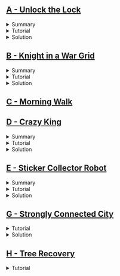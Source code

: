 ## [A - Unlock the Lock](https://onlinejudge.org/index.php?option=com_onlinejudge&Itemid=8&page=show_problem&problem=3312)
<details>
  <summary>Summary</summary>

  You are given 3 integers $L$, $U$, $R$, and an array $RV$ of $R$ intergers. You can do the following operation in one step-  
  - At each step, choose any interger $x$ from the given array $RV$ and replace $L$ with $(x+L)\mod 10000$.  

  Let us define $distance$ from $i$ to $j$ as the number of operations needed to make $i=j$. Find the minimum distance from $L$ to $U$ 
  or state that it is impossible to make $U$ from $L$ using the above operation.
</details>
<details>
  <summary>Tutorial</summary>

  Let us say, we get $R$ different integers ${L_1}',{L_2}',{L_3}',...,{L_R}'$ by applying the operation to $L$ once. So we can 
  say that minimum $distance$ from $L$ to all of ${L_i}'$ is $1$. Because from $L$ there is no other minimal way to visit all ${L_i}'$. 
  Similarly, from each of the ${L_i}'$ we will get $x_i$ integers after applying the operation for the second time to all 
  of the ${L_i}'$. Here $x_i\leq R$, because after applying operation second time, we may get some integers which are the repeatation 
  of ${L_i}'$.  
  We repeat the steps and at each step, we record the distance of the integers.  

  This above can be implemented using BFS. While iterating a number $x$, we will apply the operation i.even. we will add the $RV_i$ 
  with $x$ and if the number is not visited before, then we will store the number in the queue, and we will update it's distance 
  by $distance[x + RV_i] = distance[x] + 1;$.  
  If it is possible to get $U$ from $L$, then $U$ will be visited once. Otherwise, $U$ will never be visited. (And obviously the 
  queue will not run into $\infty$. Because, we can visit at most 10000 numbers, and after visiting all of these numbers, the new 
  numbers will be already visited.) At the end, if $U$ was visited then the answer is $distance[U]$. And if not, then the answer 
  is $-1$.
</details>
<details>
  <summary>Solution</summary>

  ```cpp
  #include "bits/stdc++.h"

  #define fast ios::sync_with_stdio(0);cin.tie(0)
  #define tests int t=1;if(multi_test)cin>>t;for(int kase=1;kase<=t;kase++)
  #define range(v, n) v, v + n
  #define all(v) v.begin(), v.end()
  #define toN(v, n) v.begin(), v.begin() + n
  #define ulta(v) v.rbegin(), v.rend()

  using namespace std;

  typedef long long ll;
  typedef pair<int, int> PII;

  const bool multi_test = false;
  int l, u, r;
  vector<int> v;

  void solve(int kase) {
    cout << "Case " << kase << ": ";
    vector<int> d(10000, -1);
    d[l] = 0;
    queue<int> q;
    q.push(l);
    while(!q.empty()) {
      int node = q.front();
      q.pop();
      for(auto i: v) {
        int n = (node + i) % 10000;
        if(d[n] == -1) {
          q.push(n);
          d[n] = d[node] + 1;
        }
      }
    }

    cout << (d[u] == -1 ? "Permanently Locked" : to_string(d[u]));
    cout << '\n';
  }

  int main() {
    fast;

    int kase = 1;
    while(cin >> l >> u >> r && r) {
      v.resize(r);
      for(auto &i: v)
        cin >> i;
      solve(kase++);
    }

    return 0;
  }
  ```
</details>

## [B - Knight in a War Grid](https://onlinejudge.org/index.php?option=com_onlinejudge&Itemid=8&page=show_problem&problem=3057)
<details>
  <summary>Summary</summary>

  You are given $R$, $C$ denoting number of rows and columns of an $R\times C$ grid. You are also given $M$, $N$ which denotes that we 
  can move from $(a, b)$ to $(c, d)$ iff any of this two conditions satisfies:
  $$|a-c|=M\textit{ and }|b-d|=N$$
  $$or$$
  $$|a-c|=N\textit{ and }|b-d|=M$$
  And then you are given $W$, denoting there are $W$ blocked cells which you cannot visit, and the blocked cells 
  $x_i, y_i$ are given.  

  Let us define a cell $even$, if the count of accessible cells from that cell in one move is even. And we define $odd$ 
  cell, if the number of accessible cells from that cell in one move is odd numbered. **Note:** All the blocked cells are 
  inaccessible.  
  You will start from cell $(0, 0)$ (Note: The grid is indexed in 0-base). You will visit all possible cells you can visit on your path and return to $(0, 0)$. After the visit output the number of even cells and odd cells.
</details>
<details>
  <summary>Tutorial</summary>

  We can use BFS to solve this problem. At the outset, let's find out the cells we can visit if we are presently in 
  cell $(a, b)$. Let's say we can go to $(c, d)$ in one move. So,   
  ***Case 1:*** $(|a-c|=M)\Rightarrow (a-c=M\textit{ or }-(a-c)=M)\Rightarrow (c=a-M\textit{ or }c=a+M)$ and 
  $(|b-d|=N)\Rightarrow (b-d=N\textit{ or }-(b-d)=N)\Rightarrow (d=b-N\textit{ or }d=b+N)$. So we get $2\times 2=4$ 
  transitions $\\{(M, N), (M, -N), (-M, N), (-M, -N)\\}$.  
  ***Case 2:*** Applying the above procedure, similarly we get another 4 transitions $\\{(N, M), (N, -M), (-N, M), (-N, -M)\\}$.  
  These transitions indicates that $c=a+transition_i.first$ and $d=b+transition_i.second$.  

  There are two corner cases regarding the transitions. These are when $M=N$ and when $M=0\textit{ or } N=0$.

  Now using these transitions, we can iterate through all the possible visitable cells, and in each cell we will 
  count the number of accessible cells from that cell. If the count is odd, we will increase the even counter by 
  else we will increase the odd counter by one.
</details>
<details>
  <summary>Solution</summary>

  ```cpp
  #include "bits/stdc++.h"

  #define fast ios::sync_with_stdio(0);cin.tie(0)
  #define tests int t=1;if(multi_test)cin>>t;for(int kase=1;kase<=t;kase++)
  #define caseout cout << "Case " << kase << ": "
  #define range(v, n) v, v + n
  #define all(v) v.begin(), v.end()
  #define toN(v, n) v.begin(), v.begin() + n
  #define ulta(v) v.rbegin(), v.rend()

  using namespace std;

  typedef long long ll;
  typedef pair<int, int> PII;

  const bool multi_test = true;
  int r, c, m, n, w, odd, even;
  set<PII> water, vis;
  queue<PII> q;

  bool is_valid(int x, int y) {
    return x >= 0 && y >= 0 && x < r && y < c && !water.count({x, y});
  }

  void solve(int kase) {
    cin >> r >> c >> m >> n >> w;
    while(w--) {
      int x, y;
      cin >> x >> y;
      water.emplace(PII{x, y});
    }

    vector<PII> dir {{m, n}, {-m, n}, {m, -n}, {-m, -n},
                     {n, m}, {-n, m}, {n, -m}, {-n, -m}};
    sort(all(dir));
    dir.erase(unique(all(dir)), dir.end());
    
    even = odd = 0;
    q.push({0, 0});
    vis.emplace(PII{0, 0});
    while(!q.empty()) {
      int x, y, X, Y, cnt = 0;
      x = q.front().first, y = q.front().second;
      q.pop();
      for(auto [a, b]: dir) {
        X = x + a, Y = y + b;
        if(is_valid(X, Y)) {
          cnt++;
          if(!vis.count({X, Y})) {
            vis.emplace(PII{X, Y});
            q.push({X, Y});
          }
        }
      }
      cnt & 1 ? odd++ : even++;
    }

    caseout << even << ' ' << odd << '\n';
    water.clear();
    vis.clear();
  }

  int main() {
    fast;

    tests
      solve(kase);

    return 0;
  }
  ```
</details>

## [C - Morning Walk](https://onlinejudge.org/index.php?option=com_onlinejudge&Itemid=8&page=show_problem&problem=1537)

## [D - Crazy King](https://onlinejudge.org/index.php?option=com_onlinejudge&Itemid=8&page=show_problem&problem=2327)
<details>
  <summary>Summary</summary>

  You are given a $N\times M$ chessboard which contains any of these symbols $\\{'.','Z','A','B'\\}$. Cells containing $'Z'$ are the cells occupied by knights. $'.'$ means unoccupied cells.  

  You have to go to $'B'$ from $'A'$ satisfying the conditions below:  
  - You can move forward or backward by one step at a time diagonally, horizontally or 
  vertically i.e. like a king in a chessboard. (Because you are the king!)
  - You cannot move to a cell which is occupied by a knight.
  - If any of the knights can move to a cell in one move, then you cannot move to that 
  cell i.e. all accessible cells from the knights are blocked for you.  

  Find minimum distance from $B$ to $A$, or if it is not possible then, print as requested in the statement.
</details>
<details>
  <summary>Tutorial</summary>

  We can traverse through all possible accessible cells using BFS. While we are on a cell, 
  if the child cells (the cells to which we can go in one move) are not blocked by the above conditions, then we can visit the child cells and update its distance by 
  $distance[child]=distance[parent]+1$.  

  *How can we check if a cell is blocked?*  
  If we are on a cell and in one knight move from that cell we can go to a cell which is occupied by a knight then obviously our present cell is blocked. Another way to do this 
  is, before applying bfs, we can visit all the cells which are occupied by knights and 
  from each cell we can make one knight move and mark the new cells as blocked.  

  After completing this journey print the $distance[B]$ or print as requested in the statement if $B$ was never visited.
</details>
<details>
  <summary>Solution</summary>

  ```cpp
  #include "bits/stdc++.h"

  #define fast ios::sync_with_stdio(0);cin.tie(0)
  #define tests int t=1;if(multi_test)cin>>t;for(int kase=1;kase<=t;kase++)
  #define caseout cout << "Case " << kase << ": "
  #define range(v, n) v, v + n
  #define all(v) v.begin(), v.end()
  #define toN(v, n) v.begin(), v.begin() + n
  #define ulta(v) v.rbegin(), v.rend()

  using namespace std;

  typedef long long ll;
  typedef pair<int, int> PII;

  const bool multi_test = true;
  int m, n;
  PII a, b;
  int d[101][101];
  vector<string> grid;
  vector<PII> horse_dir{{2, 1}, {-2, 1}, {2, -1}, {-2, -1},
                  {1, 2}, {-1, 2}, {1, -2}, {-1, -2}};
  vector<PII> king_dir{{1, 1}, {-1, 1}, {1, -1}, {-1, -1},
                      {1, 0}, {-1, 0}, {0,  1}, { 0, -1}};

  void findab() {
    for(int i = 0; i < m; i++) {
      for(int j = 0; j < n; j++) {
        if(grid[i][j] == 'A')
          a = {i, j};
        if(grid[i][j] == 'B')
          b = {i, j};
      }
    }
  }

  bool is_valid(int x, int y) {
    if(x < 0 || y < 0 || x >= m || y >= n || grid[x][y] == 'Z')
      return false;
    if(grid[x][y] == 'B')
      return true;
    for(auto [s, t]: horse_dir) {
      int X = x + s, Y = y + t;
      if(X >= 0 && Y >= 0 && X < m && Y < n && grid[X][Y] == 'Z')
        return false;
    }
    return true;
  }

  void solve() {
    cin >> m >> n;
    grid.resize(m);
    for(auto &i: grid)
      cin >> i;

    findab();
    memset(d, -1, sizeof d);
    queue<PII> q;
    q.push(a);
    d[a.first][a.second] = 0;
    while(!q.empty()) {
      int x = q.front().first, y = q.front().second;
      q.pop();
      for(auto [s, t]: king_dir) {
        int X = x + s, Y = y + t;
        if(is_valid(X, Y) && d[X][Y] == -1) {
          q.push({X, Y});
          d[X][Y] = d[x][y] + 1;
        }
      }
    }

    if(d[b.first][b.second] == -1)
      cout << "King Peter, you can't go now!";
    else
      cout << "Minimal possible length of a trip is " << d[b.first][b.second];
    cout << '\n';
  }

  int main() {
    fast;

    tests
      solve();

    return 0;
  }
  ```
</details>

## [E - Sticker Collector Robot](https://onlinejudge.org/index.php?option=com_onlinejudge&Itemid=8&page=show_problem&problem=2931)
<details>
  <summary>Summary</summary>

  You are given a $N\times M$ grid which contains four characters-
  - '.' $\rightarrow$ Normal cell
  - '*' $\rightarrow$ Cell with sticker
  - '#' $\rightarrow$ Blocked cell
  - 'N' or 'S' or 'L' or 'O' denoting North, South, East and West respectively.  
  
  You will start at the cell with the alphabetic character facing the direction as stated above. And you are given a set of 
  instructions as a string $S$, which contains-
  - $D$ $\rightarrow$ Rotate 90 degree right from present facing direction
  - $E$ $\rightarrow$ Rotate 90 degree left from present facing direction
  - $F$ $\rightarrow$ Move one step forward  

  If you are on a cell containing sticker then you collect the sticker. 
  You cannot move forward to such cells which are blocked or which does not exist. If such command appears, then the command 
  is not executed i.e. you remain at your current cell. Show how many stickers can you collect.
</details>
<details>
  <summary>Tutorial</summary>

  The solution approach is simple. Let's say we are on cell $(a, b)$. The directions of this cell are-
  - $(a-1,b) \rightarrow$ North of $(a, b)$
  - $(a,b+1) \rightarrow$ East of $(a,b)$
  - $(a+1,b) \rightarrow$ South of $(a,b)$
  - $(a,b-1) \rightarrow$ West of $(a,b)$  
  
  Now, we have to store all of these transitions in such a way that we can easily convert the facing direction according to the 
  instruction. We can do that by storing the directions in an array in a *clockwise* or *anti-clockwise* direction. An example 
  is: $direction\in \\{(-1,0),(0,1),(1,0),(0,-1)\\}$(Clockwise).  
  Let's define the present facing direction as $direction_i$. So, if we have to execute $D$, we can apply the transition 
  $direction_{i+1}$ and if we have to execute $E$, we can apply the transition $direction_{i-1}$. Similarly, we can do 
  vice-versa in case of $anti-clockwise$ direction. **Note:** The value of $i$ changes in a cyclic manner between $[0, 3]$.  
  Then in each cell we visit, if we get a sticker, then we increase the sticker counter by $1$, and remove the sticker from that 
  that cell. Finally, we print out the value of the sticker counter.
</details>
<details>
  <summary>Solution</summary>

  ```cpp
  #include "bits/stdc++.h"

  #define fast ios::sync_with_stdio(0);cin.tie(0)
  #define tests int t=1;if(multi_test)cin>>t;for(int kase=1;kase<=t;kase++)
  #define caseout cout << "Case " << kase << ": "
  #define range(v, n) v, v + n
  #define all(v) v.begin(), v.end()
  #define toN(v, n) v.begin(), v.begin() + n
  #define ulta(v) v.rbegin(), v.rend()

  using namespace std;

  typedef long long ll;
  typedef pair<int, int> PII;

  const bool multi_test = false;
  int n, m, s, direction;
  string t;
  vector<string> g;
  vector<PII> dir{{-1, 0}, {0, 1}, {1, 0}, {0, -1}};

  PII initialize() {
    for(int i = 0; i < n; i++) {
      for(int j = 0; j < m; j++) {
        if(isalpha(g[i][j])) {
          switch(g[i][j]) {
            case 'N': direction = 0;
              break;
            case 'S': direction = 2;
              break;
            case 'L': direction = 1;
              break;
            default: direction = 3;
          }
          return {i, j};
        }
      }
    }
    return {-1, -1};
  }

  bool is_valid(int x, int y) {
    return x >= 0 && y >= 0 && x < n && y < m && g[x][y] != '#';
  }

  void solve() {
    PII pos = initialize();
    int cnt = 0;
    for(auto c: t) {
      switch(c) {
        case 'D': direction = (direction + 1) % 4;
          break;
        case 'E': direction = (direction + 3) % 4;
          break;
        case 'F': {
          int x = pos.first + dir[direction].first,
              y = pos.second + dir[direction].second;
          if(is_valid(x, y)) {
            if(g[x][y] == '*') {
              cnt++;
              g[x][y] = '.';
            }
            pos = {x, y};
          }
        }
      }
    }

    cout << cnt << '\n';
  }

  int main() {
    fast;

    while(cin >> n >> m >> s && n) {
      g.resize(n);
      for(auto &i: g)
        cin >> i;
      cin >> t;
      solve();
    }

    return 0;
  }
  ```
</details>

## [G - Strongly Connected City](https://codeforces.com/problemset/problem/475/B)
<details>
  <summary>Tutorial</summary>

  We can approach in a brute force way since the constraints allow us to do so. At first, we define the direction of row $i$ as $row_i$, and direction of column $j$ as $col_j$. And also lets define our directions-

  - `>`$\rightarrow $ Right: $(0,1)$
  - `<`$\rightarrow $ Left: $(0,-1)$
  - `v`$\rightarrow $ Down: $(1,0)$
  - `^`$\rightarrow $ Up: $(-1,0)$  

  So, we can say, if we are on a cell $(i,j)$, then we can go right if $row_i=$`>`, and left if $row_i=$`<`. Again, we can go up if $col_i=$`^` and down if $col_i=$`v`.  
  So we start from all of the cells and from each cell, traverse the whole grid using BFS. After traversing the whole grid, we check if all cells are visited then continue starting from next cell, if any of the cell is unvisited, then print $NO$. After applying BFS from all of the cells, if all of the cells are visited in each traversal, then print $YES$.
</details>
<details>
  <summary>Solution</summary>

  ```cpp
  #include "bits/stdc++.h"

  #define fast ios::sync_with_stdio(0);cin.tie(0)
  #define tests int t=1;if(multi_test)cin>>t;for(int kase=1;kase<=t;kase++)
  #define caseout cout << "Case " << kase << ": "
  #define range(v, n) v, v + n
  #define all(v) v.begin(), v.end()
  #define toN(v, n) v.begin(), v.begin() + n
  #define ulta(v) v.rbegin(), v.rend()

  using namespace std;

  typedef long long ll;
  typedef pair<int, int> PII;

  const bool multi_test = false;
  int n, m;
  vector<PII> h, v;

  bool is_valid(int x, int y) {
    return x >= 0 && y >= 0 && x < n && y < m;
  }

  bool bfs(int x, int y) {
    queue<PII> q;
    vector<vector<bool>> vis(n, vector<bool>(m));
    q.push({x, y});
    vis[x][y] = true;
    while(!q.empty()) {
      x = q.front().first, y = q.front().second;
      q.pop();
      int X = x + h[x].first, Y = y + h[x].second;
      if(is_valid(X, Y) && !vis[X][Y]) {
        vis[X][Y] = true;
        q.push({X, Y});
      }
      X = x + v[y].first, Y = y + v[y].second;
      if(is_valid(X, Y) && !vis[X][Y]) {
        vis[X][Y] = true;
        q.push({X, Y});
      }
    }

    return all_of(all(vis), [](vector<bool> &v) {
      for(auto i: v)
        if(!i)
          return false;
      return true;
    });
  }

  void solve(int kase) {
    string hori, verti;
    cin >> n >> m >> hori >> verti;

    h.resize(n), v.resize(m);
    for(int i = 0; i < n; i++)
      h[i] = (hori[i] == '>' ? PII{0, 1} : PII{0, -1});
    for(int i = 0; i < m; i++)
      v[i] = (verti[i] == 'v' ? PII{1, 0} : PII{-1, 0});

    for(int i = 0; i < n; i++) {
      for(int j = 0; j < m; j++) {
        if(!bfs(i, j)) {
          cout << "NO\n";
          return;
        }
      }
    }

    cout << "YES\n";
  }

  int main() {
    fast;

    tests
      solve(kase);

    return 0;
  }
  ```
</details>

## [H - Tree Recovery](https://onlinejudge.org/index.php?option=onlinejudge&Itemid=8&page=show_problem&problem=477)
<details>
  <summary>Tutorial</summary>

  At first let's know about the in-order, pre-order, and post-order traversal of a tree.  
  1. In an in-order traversal, $\textit{Left Subtree, Root, Right Subtree}$ order is maintained.
  2. In an pre-order traversal, $\textit{Root, Left Subtree, Right Subtree}$ order is maintained.
  3. In an post-order traversal, $\textit{Left Subtree, Right Subtree, Root}$ order is maintained.

  So, when we are given a pre-order and in-order traversal of a tree
</details>